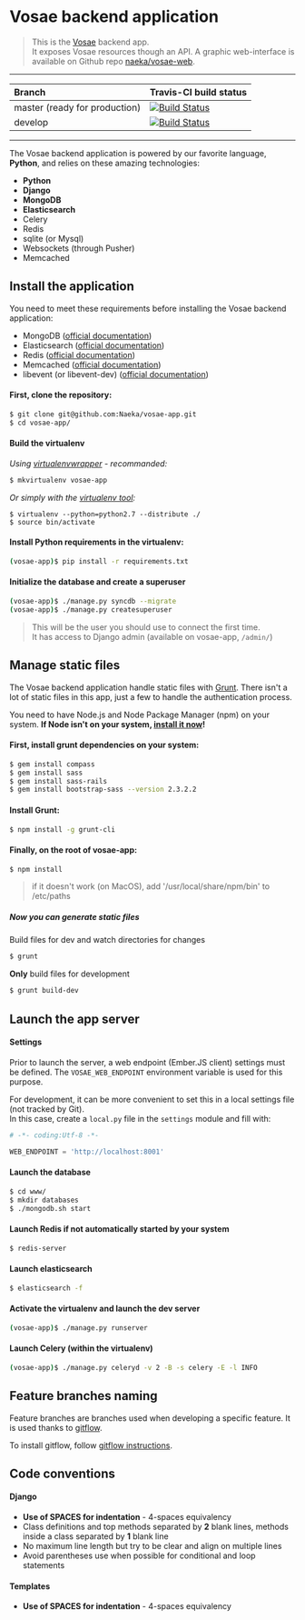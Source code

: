 # Vosae backend application

> This is the [Vosae](https://www.vosae.com/) backend app.  
> It exposes Vosae resources though an API. A graphic web-interface is available on Github repo [naeka/vosae-web](https://github.com/Naeka/vosae-web/).

---

| Branch | Travis-CI build status |
| :--- | --- |
| master (ready for production) | [![Build Status](https://magnum.travis-ci.com/Naeka/vosae-app.png?token=zEdftv98cb3UVS7Y5Arg&branch=master)](https://magnum.travis-ci.com/Naeka/vosae-app) |
| develop | [![Build Status](https://magnum.travis-ci.com/Naeka/vosae-app.png?token=zEdftv98cb3UVS7Y5Arg)](https://magnum.travis-ci.com/Naeka/vosae-app) |

---

The Vosae backend application is powered by our favorite language, **Python**, and relies on these amazing technologies:

 - **Python**
 - **Django**
 - **MongoDB**
 - **Elasticsearch**
 - Celery
 - Redis
 - sqlite (or Mysql)
 - Websockets (through Pusher)
 - Memcached


## Install the application


You need to meet these requirements before installing the Vosae backend application:
 
 - MongoDB ([official documentation](http://docs.mongodb.org/manual/installation/))
 - Elasticsearch ([official documentation](http://www.elasticsearch.org/guide/))
 - Redis ([official documentation](http://redis.io/download))
 - Memcached ([official documentation](https://code.google.com/p/memcached/wiki/NewStart))
 - libevent (or libevent-dev) ([official documentation](http://libevent.org/))


#### First, clone the repository:

```bash
$ git clone git@github.com:Naeka/vosae-app.git
$ cd vosae-app/
```

#### Build the virtualenv

*Using [virtualenvwrapper](http://virtualenvwrapper.readthedocs.org/) - recommanded:*

```bash
$ mkvirtualenv vosae-app
```

*Or simply with the [virtualenv tool](http://www.virtualenv.org/):*

    $ virtualenv --python=python2.7 --distribute ./
    $ source bin/activate
    
    
#### Install Python requirements **in the virtualenv**:

```bash
(vosae-app)$ pip install -r requirements.txt
```


#### Initialize the database and create a superuser

```bash
(vosae-app)$ ./manage.py syncdb --migrate
(vosae-app)$ ./manage.py createsuperuser
```

> This will be the user you should use to connect the first time.  
> It has access to Django admin (available on vosae-app, `/admin/`)


## Manage static files

The Vosae backend application handle static files with [Grunt](http://gruntjs.com/).
There isn't a lot of static files in this app, just a few to handle the authentication process.


You need to have Node.js and Node Package Manager (npm) on your system.
**If Node isn't on your system, [install it now](http://nodejs.org/download/)!**


#### First, install grunt dependencies on your system:

```bash
$ gem install compass
$ gem install sass
$ gem install sass-rails
$ gem install bootstrap-sass --version 2.3.2.2
```

#### Install Grunt:

```bash
$ npm install -g grunt-cli
```
    
#### Finally, on the root of vosae-app:

```bash
$ npm install
```
    
> if it doesn't work (on MacOS), add '/usr/local/share/npm/bin' to /etc/paths
    
    
##### Now you can generate static files
    
Build files for dev and watch directories for changes

```bash
$ grunt
```
    
**Only** build files for development

```bash
$ grunt build-dev
```


## Launch the app server

#### Settings

Prior to launch the server, a web endpoint (Ember.JS client) settings must be defined.
The `VOSAE_WEB_ENDPOINT` environment variable is used for this purpose.

For development, it can be more convenient to set this in a local settings file (not tracked by Git).  
In this case, create a `local.py` file in the `settings` module and fill with:


```python
# -*- coding:Utf-8 -*-

WEB_ENDPOINT = 'http://localhost:8001'
```


#### Launch the database

```bash
$ cd www/
$ mkdir databases
$ ./mongodb.sh start
```

#### Launch Redis if not automatically started by your system

```bash
$ redis-server
```

#### Launch elasticsearch

```bash
$ elasticsearch -f
```
    
#### Activate the virtualenv and launch the dev server

```bash
(vosae-app)$ ./manage.py runserver
```
    

#### Launch Celery (within the virtualenv)

```bash
(vosae-app)$ ./manage.py celeryd -v 2 -B -s celery -E -l INFO
```



## Feature branches naming 

Feature branches are branches used when developing a specific feature. It is used thanks to [gitflow](https://github.com/nvie/gitflow).

To install gitflow, follow [gitflow instructions](https://github.com/nvie/gitflow#installing-git-flow).


## Code conventions 

#### Django

*   **Use of SPACES for indentation** - 4-spaces equivalency
*   Class definitions and top methods separated by **2** blank lines, methods inside a class separated by **1** blank line
*   No maximum line length but try to be clear and align on multiple lines
*   Avoid parentheses use when possible for conditional and loop statements


#### Templates

*   **Use of SPACES for indentation** - 4-spaces equivalency
